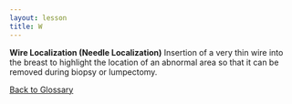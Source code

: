 ```yaml
---
layout: lesson
title: W
---
```


**Wire Localization (Needle Localization)** 
Insertion of a very thin wire into the breast to highlight the location of an abnormal area so that it can be removed during biopsy or lumpectomy.

<a href="https://scnslabutsa.github.io/myhthelperEduContent/Glossary/index.html">Back to Glossary</a>
